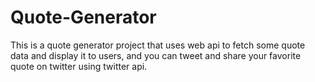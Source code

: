 # Quote-Generator

This is a quote generator project that uses web api to fetch some quote data and display it to users, and you can tweet and share your favorite quote on twitter using twitter api.
